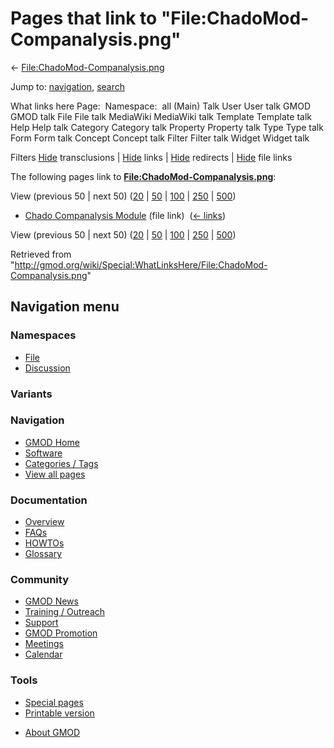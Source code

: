 <div id="mw-page-base" class="noprint">

</div>

<div id="mw-head-base" class="noprint">

</div>

<div id="content" class="mw-body" role="main">

<span id="top"></span>

<div id="mw-js-message" style="display:none;">

</div>



# <span dir="auto">Pages that link to "File:ChadoMod-Companalysis.png"</span>

<div id="bodyContent">

<div id="contentSub">

←
[File:ChadoMod-Companalysis.png](/wiki/File:ChadoMod-Companalysis.png "File:ChadoMod-Companalysis.png")

</div>

<div id="jump-to-nav" class="mw-jump">

Jump to: [navigation](#mw-navigation), [search](#p-search)

</div>

<div id="mw-content-text">

What links here Page:  Namespace:  all (Main) Talk User User talk GMOD
GMOD talk File File talk MediaWiki MediaWiki talk Template Template talk
Help Help talk Category Category talk Property Property talk Type Type
talk Form Form talk Concept Concept talk Filter Filter talk Widget
Widget talk

Filters
[Hide](/mediawiki/index.php?title=Special:WhatLinksHere/File:ChadoMod-Companalysis.png&hidetrans=1 "Special:WhatLinksHere/File:ChadoMod-Companalysis.png")
transclusions \|
[Hide](/mediawiki/index.php?title=Special:WhatLinksHere/File:ChadoMod-Companalysis.png&hidelinks=1 "Special:WhatLinksHere/File:ChadoMod-Companalysis.png")
links \|
[Hide](/mediawiki/index.php?title=Special:WhatLinksHere/File:ChadoMod-Companalysis.png&hideredirs=1 "Special:WhatLinksHere/File:ChadoMod-Companalysis.png")
redirects \|
[Hide](/mediawiki/index.php?title=Special:WhatLinksHere/File:ChadoMod-Companalysis.png&hideimages=1 "Special:WhatLinksHere/File:ChadoMod-Companalysis.png")
file links

The following pages link to
**[File:ChadoMod-Companalysis.png](/wiki/File:ChadoMod-Companalysis.png "File:ChadoMod-Companalysis.png")**:

View (previous 50 \| next 50)
([20](/mediawiki/index.php?title=Special:WhatLinksHere/File:ChadoMod-Companalysis.png&limit=20 "Special:WhatLinksHere/File:ChadoMod-Companalysis.png")
\|
[50](/mediawiki/index.php?title=Special:WhatLinksHere/File:ChadoMod-Companalysis.png&limit=50 "Special:WhatLinksHere/File:ChadoMod-Companalysis.png")
\|
[100](/mediawiki/index.php?title=Special:WhatLinksHere/File:ChadoMod-Companalysis.png&limit=100 "Special:WhatLinksHere/File:ChadoMod-Companalysis.png")
\|
[250](/mediawiki/index.php?title=Special:WhatLinksHere/File:ChadoMod-Companalysis.png&limit=250 "Special:WhatLinksHere/File:ChadoMod-Companalysis.png")
\|
[500](/mediawiki/index.php?title=Special:WhatLinksHere/File:ChadoMod-Companalysis.png&limit=500 "Special:WhatLinksHere/File:ChadoMod-Companalysis.png"))

- [Chado Companalysis
  Module](/wiki/Chado_Companalysis_Module "Chado Companalysis Module")
  (file link) ‎ <span class="mw-whatlinkshere-tools">([←
  links](/mediawiki/index.php?title=Special:WhatLinksHere&target=Chado+Companalysis+Module "Special:WhatLinksHere"))</span>

View (previous 50 \| next 50)
([20](/mediawiki/index.php?title=Special:WhatLinksHere/File:ChadoMod-Companalysis.png&limit=20 "Special:WhatLinksHere/File:ChadoMod-Companalysis.png")
\|
[50](/mediawiki/index.php?title=Special:WhatLinksHere/File:ChadoMod-Companalysis.png&limit=50 "Special:WhatLinksHere/File:ChadoMod-Companalysis.png")
\|
[100](/mediawiki/index.php?title=Special:WhatLinksHere/File:ChadoMod-Companalysis.png&limit=100 "Special:WhatLinksHere/File:ChadoMod-Companalysis.png")
\|
[250](/mediawiki/index.php?title=Special:WhatLinksHere/File:ChadoMod-Companalysis.png&limit=250 "Special:WhatLinksHere/File:ChadoMod-Companalysis.png")
\|
[500](/mediawiki/index.php?title=Special:WhatLinksHere/File:ChadoMod-Companalysis.png&limit=500 "Special:WhatLinksHere/File:ChadoMod-Companalysis.png"))

</div>

<div class="printfooter">

Retrieved from
"<http://gmod.org/wiki/Special:WhatLinksHere/File:ChadoMod-Companalysis.png>"

</div>

<div id="catlinks" class="catlinks catlinks-allhidden">

</div>

<div class="visualClear">

</div>

</div>

</div>

<div id="mw-navigation">

## Navigation menu

<div id="mw-head">



<div id="left-navigation">

<div id="p-namespaces" class="vectorTabs" role="navigation"
aria-labelledby="p-namespaces-label">

### Namespaces

- <span id="ca-nstab-image"><a href="/wiki/File:ChadoMod-Companalysis.png" accesskey="c"
  title="View the file page [c]">File</a></span>
- <span id="ca-talk"><a
  href="/mediawiki/index.php?title=File_talk:ChadoMod-Companalysis.png&amp;action=edit&amp;redlink=1"
  accesskey="t"
  title="Discussion about the content page [t]">Discussion</a></span>

</div>

<div id="p-variants" class="vectorMenu emptyPortlet" role="navigation"
aria-labelledby="p-variants-label">

### 

### Variants[](#)

<div class="menu">

</div>

</div>

</div>

<div id="right-navigation">





</div>



</div>

</div>

</div>

<div id="mw-panel">

<div id="p-logo" role="banner">

<a href="/wiki/Main_Page"
style="background-image: url(http://gmod.org/images/GMOD-cogs.png);"
title="Visit the main page"></a>

</div>

<div id="p-Navigation" class="portal" role="navigation"
aria-labelledby="p-Navigation-label">

### Navigation

<div class="body">

- <span id="n-GMOD-Home">[GMOD Home](/wiki/Main_Page)</span>
- <span id="n-Software">[Software](/wiki/GMOD_Components)</span>
- <span id="n-Categories-.2F-Tags">[Categories /
  Tags](/wiki/Categories)</span>
- <span id="n-View-all-pages">[View all
  pages](/wiki/Special:AllPages)</span>

</div>

</div>

<div id="p-Documentation" class="portal" role="navigation"
aria-labelledby="p-Documentation-label">

### Documentation

<div class="body">

- <span id="n-Overview">[Overview](/wiki/Overview)</span>
- <span id="n-FAQs">[FAQs](/wiki/Category:FAQ)</span>
- <span id="n-HOWTOs">[HOWTOs](/wiki/Category:HOWTO)</span>
- <span id="n-Glossary">[Glossary](/wiki/Glossary)</span>

</div>

</div>

<div id="p-Community" class="portal" role="navigation"
aria-labelledby="p-Community-label">

### Community

<div class="body">

- <span id="n-GMOD-News">[GMOD News](/wiki/GMOD_News)</span>
- <span id="n-Training-.2F-Outreach">[Training /
  Outreach](/wiki/Training_and_Outreach)</span>
- <span id="n-Support">[Support](/wiki/Support)</span>
- <span id="n-GMOD-Promotion">[GMOD
  Promotion](/wiki/GMOD_Promotion)</span>
- <span id="n-Meetings">[Meetings](/wiki/Meetings)</span>
- <span id="n-Calendar">[Calendar](/wiki/Calendar)</span>

</div>

</div>

<div id="p-tb" class="portal" role="navigation"
aria-labelledby="p-tb-label">

### Tools

<div class="body">

- <span id="t-specialpages"><a href="/wiki/Special:SpecialPages" accesskey="q"
  title="A list of all special pages [q]">Special pages</a></span>
- <span id="t-print"><a
  href="/mediawiki/index.php?title=Special:WhatLinksHere/File:ChadoMod-Companalysis.png&amp;printable=yes"
  rel="alternate" accesskey="p"
  title="Printable version of this page [p]">Printable version</a></span>

</div>

</div>

</div>

</div>

<div id="footer" role="contentinfo">

- <span id="footer-places-about">[About
  GMOD](/wiki/GMOD:About "GMOD:About")</span>

<!-- -->






</div>
